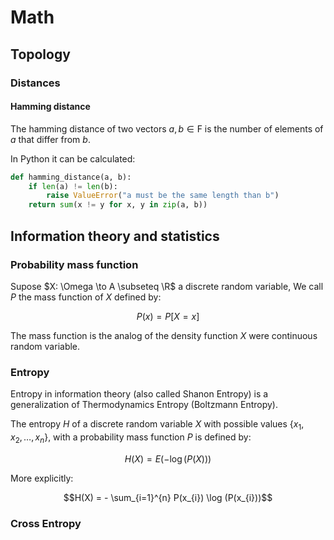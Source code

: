 # Math

## Topology

### Distances

#### Hamming distance

The hamming distance of two vectors $`a, b \in \mathrm{F}`$ is the number of
elements of $`a`$ that differ from $`b`$.

In Python it can be calculated:
```python
def hamming_distance(a, b):
    if len(a) != len(b):
        raise ValueError("a must be the same length than b")
    return sum(x != y for x, y in zip(a, b))
```



## Information theory and statistics

### Probability mass function

Supose $`X: \Omega \to A \subseteq \R`$ a discrete random variable, We call
$`P`$ the mass function of $`X`$ defined by:

```math
P(x) = P[X = x]
```

The mass function is the analog of the density function $`X`$ were continuous
random variable.


### Entropy

Entropy in information theory (also called Shanon Entropy) is a generalization
of Thermodynamics Entropy (Boltzmann Entropy).

The entropy $`H`$ of a discrete random variable $`X`$ with possible values
$`\{ x_{1}, x_{2}, \dots, x_{n} \}`$, with a probability mass function $`P`$ is defined by:

```math
H(X) = E(-\log(P(X)))
```

More explicitly:

```math
H(X) = - \sum_{i=1}^{n} P(x_{i}) \log (P(x_{i}))
```

### Cross Entropy
